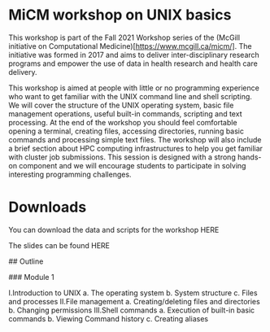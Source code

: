 # MiCM workshop on UNIX basics

This workshop is part of the Fall 2021 Workshop series of the (McGill initiative on Computational Medicine)[https://www.mcgill.ca/micm/]. The initiative was formed in 2017 and aims to deliver inter-disciplinary research programs and empower the use of data in health research and health care delivery.  

This workshop is aimed at people with little or no programming experience who want to get familiar with the UNIX command line and shell scripting. We will cover the structure of the UNIX operating system, basic file management operations, useful built-in commands, scripting and text processing. At the end of the workshop you should feel comfortable opening a terminal, creating files, accessing directories, running basic commands and processing simple text files. The workshop will also include a brief section about HPC computing infrastructures to help you get familiar with cluster job submissions. This session is designed with a strong hands-on component and we will encourage students to participate in solving interesting programming challenges.

# Downloads

You can download the data and scripts for the workshop HERE

The slides can be found HERE

## Outline 

### Module 1 

I.Introduction to UNIX 
    a. The operating system
    b. System structure
    c. Files and processes
II.File management 
    a. Creating/deleting files and directories
    b. Changing permissions 
III.Shell commands
    a. Execution of built-in basic commands
    b. Viewing Command history
    c. Creating aliases
